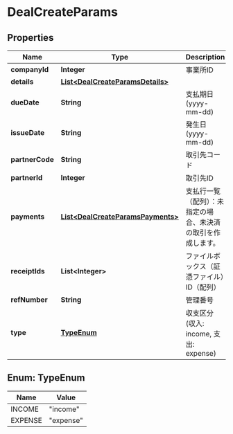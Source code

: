 

# DealCreateParams


## Properties

Name | Type | Description | Notes
------------ | ------------- | ------------- | -------------
**companyId** | **Integer** | 事業所ID | 
**details** | [**List&lt;DealCreateParamsDetails&gt;**](DealCreateParamsDetails.md) |  | 
**dueDate** | **String** | 支払期日(yyyy-mm-dd) |  [optional]
**issueDate** | **String** | 発生日 (yyyy-mm-dd) | 
**partnerCode** | **String** | 取引先コード |  [optional]
**partnerId** | **Integer** | 取引先ID |  [optional]
**payments** | [**List&lt;DealCreateParamsPayments&gt;**](DealCreateParamsPayments.md) | 支払行一覧（配列）：未指定の場合、未決済の取引を作成します。 |  [optional]
**receiptIds** | **List&lt;Integer&gt;** | ファイルボックス（証憑ファイル）ID（配列） |  [optional]
**refNumber** | **String** | 管理番号 |  [optional]
**type** | [**TypeEnum**](#TypeEnum) | 収支区分 (収入: income, 支出: expense) | 



## Enum: TypeEnum

Name | Value
---- | -----
INCOME | &quot;income&quot;
EXPENSE | &quot;expense&quot;



